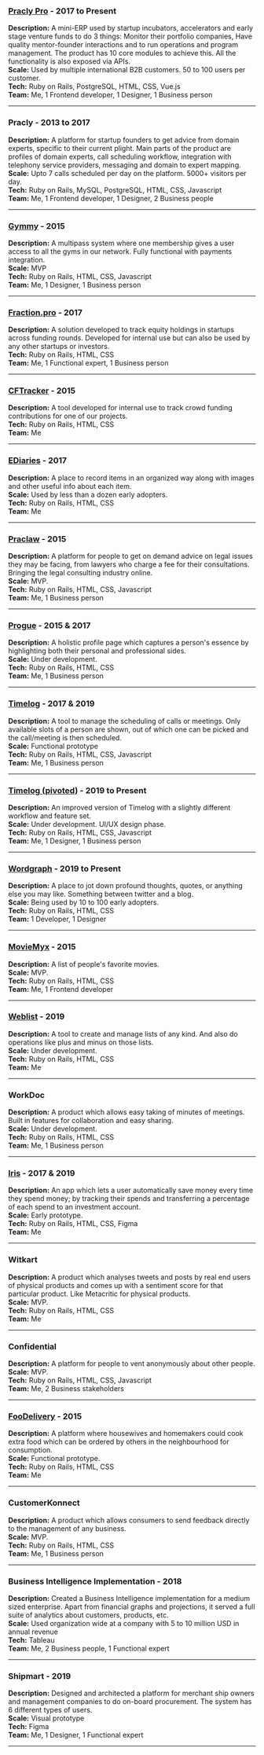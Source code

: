 
### [Pracly Pro](https://demo.pracly.com) - 2017 to Present
**Description:** A mini-ERP used by startup incubators, accelerators and early stage venture funds to do 3 things: Monitor their portfolio companies, Have quality mentor-founder interactions and to run operations and program management. The product has 10 core modules to achieve this. All the functionality is also exposed via APIs.  
**Scale:** Used by multiple international B2B customers. 50 to 100 users per customer.  
**Tech:**  Ruby on Rails, PostgreSQL, HTML, CSS, Vue.js  
**Team:** Me, 1 Frontend developer, 1 Designer, 1 Business person   

---
### Pracly - 2013 to 2017
**Description:** A platform for startup founders to get advice from domain experts, specific to their current plight. Main parts of the product are profiles of domain experts, call scheduling workflow, integration with telephony service providers, messaging and domain to expert mapping.  
**Scale:** Upto 7 calls scheduled per day on the platform. 5000+ visitors per day.  
**Tech:**  Ruby on Rails, MySQL, PostgreSQL, HTML, CSS, Javascript  
**Team:**  Me, 1 Frontend developer, 1 Designer, 2 Business people  

---
### [Gymmy](https://gymmyhq.herokuapp.com/) - 2015
**Description:** A multipass system where one membership gives a user access to all the gyms in our network. Fully functional with payments integration.  
**Scale:** MVP  
**Tech:**  Ruby on Rails, HTML, CSS, Javascript  
**Team:** Me, 1 Designer, 1 Business person   

---
### [Fraction.pro](https://captablemanager.herokuapp.com/) - 2017
**Description:** A solution developed to track equity holdings in startups across funding rounds. Developed for internal use but can also be used by any other startups or investors.  
**Tech:**  Ruby on Rails, HTML, CSS  
**Team:**  Me, 1 Functional expert, 1 Business person    

---
### [CFTracker](https://cftracker.herokuapp.com/) - 2015
**Description:** A tool developed for internal use to track crowd funding contributions for one of our projects.  
**Tech:**  Ruby on Rails, HTML, CSS  
**Team:**  Me  

---
### [EDiaries](https://ediaries.herokuapp.com/) - 2017
**Description:** A place to record items in an organized way along with images and other useful info about each item.  
**Scale:** Used by less than a dozen early adopters.  
**Tech:**  Ruby on Rails, HTML, CSS  
**Team:**  Me   

---
### [Praclaw](https://praclaw.herokuapp.com/) - 2015
**Description:** A platform for people to get on demand advice on legal issues they may be facing, from lawyers who charge a fee for their consultations. Bringing the legal consulting industry online.  
**Scale:** MVP.  
**Tech:**  Ruby on Rails, HTML, CSS, Javascript  
**Team:**  Me, 1 Business person   

---
### [Progue](https://progue.herokuapp.com/) - 2015 & 2017
**Description:** A holistic profile page which captures a person's essence by highlighting both their personal and professional sides.   
**Scale:** Under development.  
**Tech:**  Ruby on Rails, HTML, CSS  
**Team:**  Me, 1 Business person  

---
### [Timelog](https://progue-scheduler.herokuapp.com/) - 2017 & 2019
**Description:** A tool to manage the scheduling of calls or meetings. Only available slots of a person are shown, out of which one can be picked and the call/meeting is then scheduled.  
**Scale:** Functional prototype  
**Tech:**  Ruby on Rails, HTML, CSS, Javascript  
**Team:**  Me, 1 Business person  

---
### [Timelog (pivoted)](https://timelog2.herokuapp.com/) - 2019 to Present
**Description:**  An improved version of Timelog with a slightly different workflow and feature set.  
**Scale:** Under development. UI/UX design phase.  
**Tech:**  Ruby on Rails, HTML, CSS, Javascript  
**Team:**  Me, 1 Designer, 1 Business person     

---
### [Wordgraph](http://www.wordgraph.me/) - 2019 to Present
**Description:** A place to jot down profound thoughts, quotes, or anything else you may like. Something between twitter and a blog.  
**Scale:** Being used by 10 to 100 early adopters.  
**Tech:**  Ruby on Rails, HTML, CSS  
**Team:**  1 Developer, 1 Designer  

---
### [MovieMyx](https://shielded-caverns-4103.herokuapp.com/) - 2015
**Description:** A list of people's favorite movies.  
**Scale:** MVP.  
**Tech:**  Ruby on Rails, HTML, CSS  
**Team:**  Me, 1 Frontend developer     

---
### [Weblist](https://weblisto.herokuapp.com/) - 2019
**Description:** A tool to create and manage lists of any kind. And also do operations like plus and minus on those lists.  
**Scale:** Under development.  
**Tech:**  Ruby on Rails, HTML, CSS  
**Team:**  Me    

---
### WorkDoc
**Description:** A product which allows easy taking of minutes of meetings. Built in features for collaboration and easy sharing.  
**Scale:** Under development.  
**Tech:**  Ruby on Rails, HTML, CSS  
**Team:**  Me, 1 Business person  

---
### [Iris](https://newex.herokuapp.com/) - 2017 & 2019
**Description:** An app which lets a user automatically save money every time they spend money; by tracking their spends and transferring a percentage of each spend to an investment account.  
**Scale:** Early prototype.  
**Tech:**  Ruby on Rails, HTML, CSS, Figma  
**Team:**  Me    

---
### Witkart
**Description:** A product which analyses tweets and posts by real end users of physical products and comes up with a sentiment score for that particular product. Like Metacritic for physical products.  
**Scale:** MVP.  
**Tech:**  Ruby on Rails, HTML, CSS  
**Team:**  Me   

---
### Confidential
**Description:** A platform for people to vent anonymously about other people.  
**Scale:** MVP.  
**Tech:**  Ruby on Rails, HTML, CSS, Javascript  
**Team:**  Me, 2 Business stakeholders   

---
### [FooDelivery](https://foodeliverysg.herokuapp.com/) - 2015
**Description:** A platform where housewives and homemakers could cook extra food which can be ordered by others in the neighbourhood for consumption.  
**Scale:** Functional prototype.  
**Tech:**  Ruby on Rails, HTML, CSS  
**Team:**  Me  

---
### CustomerKonnect
**Description:** A product which allows consumers to send feedback directly to the management of any business.  
**Scale:** MVP.  
**Tech:**  Ruby on Rails, HTML, CSS  
**Team:**  Me, 1 Business person  

---
### Business Intelligence Implementation - 2018
**Description:** Created a Business Intelligence implementation for a medium sized enterprise. Apart from financial graphs and projections, it served a full suite of analytics about customers, products, etc.  
**Scale:** Used organization wide at a company with 5 to 10 million USD in annual revenue  
**Tech:**  Tableau  
**Team:**  Me, 2 Business people, 1 Functional expert   

---
### Shipmart - 2019
**Description:** Designed and architected a platform for merchant ship owners and management companies to do on-board procurement. The system has 6 different types of users.  
**Scale:** Visual prototype  
**Tech:**  Figma  
**Team:**  Me, 1 Designer, 1 Functional expert    

---
